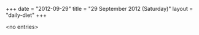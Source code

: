 +++
date = "2012-09-29"
title = "29 September 2012 (Saturday)"
layout = "daily-diet"
+++


\<no entries\>
